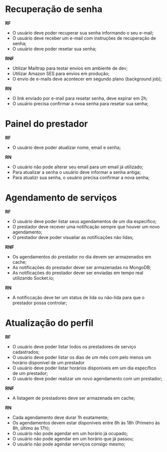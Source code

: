 # Recuperação de senha

**RF**

- O usuário deve poder recuperar sua senha informando o seu e-mail;
- O usuário deve receber um e-mail com instruções de recuperação de senha;
- O usuário deve poder resetar sua senha;

**RNF**

- Utilizar Mailtrap para testar envios em ambiente de dev;
- Utilizar Amazon SES para envios em produção;
- O envio de e-mails deve acontecer em segundo plano (background job);

**RN**

- O link enviado por e-mail para resetar senha, deve expirar em 2h;
- O usuário precisa confirmar a nvoa senha para resetar sua senha;

# Painel do prestador

**RF**

- O usuário deve poder atualizar nome, email e senha;

**RN**

- O usuário não pode alterar seu email para um email já utilizado;
- Para atualizar a senha o usuário deve informar a senha antiga;
- Para atualizr sua senha, o usuário precisa confirmar a nova senha;

# Agendamento de serviços

**RF**

- O usuário deve poder listar seus agendamentos de um dia especifico;
- O prestador deve recever uma notificação sempre que houver um novo agendamento;
- O prestador deve poder visualiar as notificações não lidas;

**RNF**

- Os agendamentos do prestador no dia devem ser armazenados em cache;
- As notificações do prestador dever ser armazenadas no MongoDB;
- As notificações do prestador dever ser enviadas em tempo real utilizando Socket.io;

**RN**

- A notificcação deve ter um status de lida ou não-lida para que o prestador possa controlar;

# Atualização do perfil

**RF**

- O usuário deve poder listar todos os prestadores de serviço cadastrados;
- O usuário deve poder listar os dias de um mês com pelo menos um horário disponível de um prestador
- O usuário deve poder listar horários disponiveis em um dia específico de um prestador;
- O usuário deve poder realizar um novo agendamento com um prestador;

**RNF**

- A listagem de prestadores deve ser armazenada em cache;

**RN**

- Cada agendamento deve durar 1h exatamente;
- Os agendamentos devem estar disponíveis entre 8h às 18h (Primeiro às 8h, último às 17h);
- O usuário não pode agendar em um horário já ocupado;
- O usuário não pode agendar em um horário que já passou;
- O usuário não pode agendar serviços consigo mesmo;
